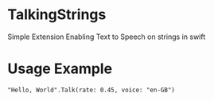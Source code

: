 # TalkingStrings
Simple Extension Enabling Text to Speech on strings in swift

# Usage Example
`"Hello, World".Talk(rate: 0.45, voice: "en-GB")`
